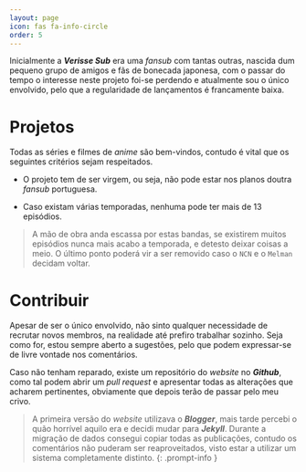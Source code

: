 ```yaml
---
layout: page
icon: fas fa-info-circle
order: 5
---
```


Inicialmente a ***Verisse Sub*** era uma *fansub* com tantas outras, nascida dum pequeno grupo de amigos e fãs de bonecada japonesa, com o passar do tempo o interesse neste projeto foi-se perdendo e atualmente sou o único envolvido, pelo que a regularidade de lançamentos é francamente baixa.

# Projetos

Todas as séries e filmes de *anime* são bem-vindos, contudo é vital que os seguintes critérios sejam respeitados.

- O projeto tem de ser virgem, ou seja, não pode estar nos planos doutra *fansub* portuguesa.

- Caso existam várias temporadas, nenhuma pode ter mais de 13 episódios.

> A mão de obra anda escassa por estas bandas, se existirem muitos episódios nunca mais acabo a temporada, e detesto deixar coisas a meio. O último ponto poderá vir a ser removido caso o `NCN` e o `Melman` decidam voltar.

# Contribuir

Apesar de ser o único envolvido, não sinto qualquer necessidade de recrutar novos membros, na realidade até prefiro trabalhar sozinho. Seja como for, estou sempre aberto a sugestões, pelo que podem expressar-se de livre vontade nos comentários.

Caso não tenham reparado, existe um repositório do *website* no ***Github***, como tal podem abrir um *pull request* e apresentar todas as alterações que acharem pertinentes, obviamente que depois terão de passar pelo meu crivo.

> A primeira versão do *website* utilizava o ***Blogger***, mais tarde percebi o quão horrível aquilo era e decidi mudar para ***Jekyll***. Durante a migração de dados consegui copiar todas as publicações, contudo os comentários não puderam ser reaproveitados, visto estar a utilizar um sistema completamente distinto.
{: .prompt-info }